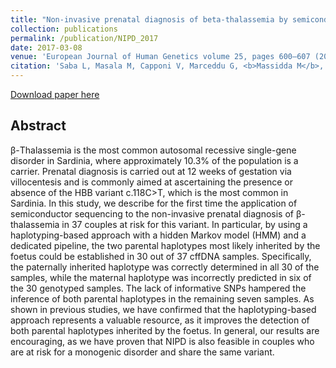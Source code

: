```yaml
---
title: "Non-invasive prenatal diagnosis of beta-thalassemia by semiconductor sequencing: a feasibility study in the sardinian population"
collection: publications
permalink: /publication/NIPD_2017
date: 2017-03-08
venue: 'European Journal of Human Genetics volume 25, pages 600–607 (2017)'
citation: 'Saba L, Masala M, Capponi V, Marceddu G, <b>Massidda M</b>, Rosatelli MC. (2017). <i>European journal of human genetics : EJHG, 25(5), 600–607. doi:10.1038/ejhg.2017.26</i>.'
---
```


[Download paper here](https://www.nature.com/articles/ejhg201726.pdf)


## Abstract
β-Thalassemia is the most common autosomal recessive single-gene disorder in Sardinia, where approximately 10.3% of the population is a carrier. Prenatal diagnosis is carried out at 12 weeks of gestation via villocentesis and is commonly aimed at ascertaining the presence or absence of the HBB variant c.118C>T, which is the most common in Sardinia. In this study, we describe for the first time the application of semiconductor sequencing to the non-invasive prenatal diagnosis of β-thalassemia in 37 couples at risk for this variant. In particular, by using a haplotyping-based approach with a hidden Markov model (HMM) and a dedicated pipeline, the two parental haplotypes most likely inherited by the foetus could be established in 30 out of 37 cffDNA samples. Specifically, the paternally inherited haplotype was correctly determined in all 30 of the samples, while the maternal haplotype was incorrectly predicted in six of the 30 genotyped samples. The lack of informative SNPs hampered the inference of both parental haplotypes in the remaining seven samples. As shown in previous studies, we have confirmed that the haplotyping-based approach represents a valuable resource, as it improves the detection of both parental haplotypes inherited by the foetus. In general, our results are encouraging, as we have proven that NIPD is also feasible in couples who are at risk for a monogenic disorder and share the same variant.
